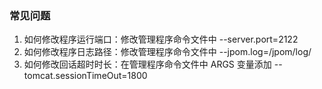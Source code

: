 ### 常见问题

   1. 如何修改程序运行端口：修改管理程序命令文件中 --server.port=2122
   2. 如何修改程序日志路径：修改管理程序命令文件中 --jpom.log=/jpom/log/
   3. 如何修改回话超时时长：在管理程序命令文件中 ARGS 变量添加 --tomcat.sessionTimeOut=1800
   